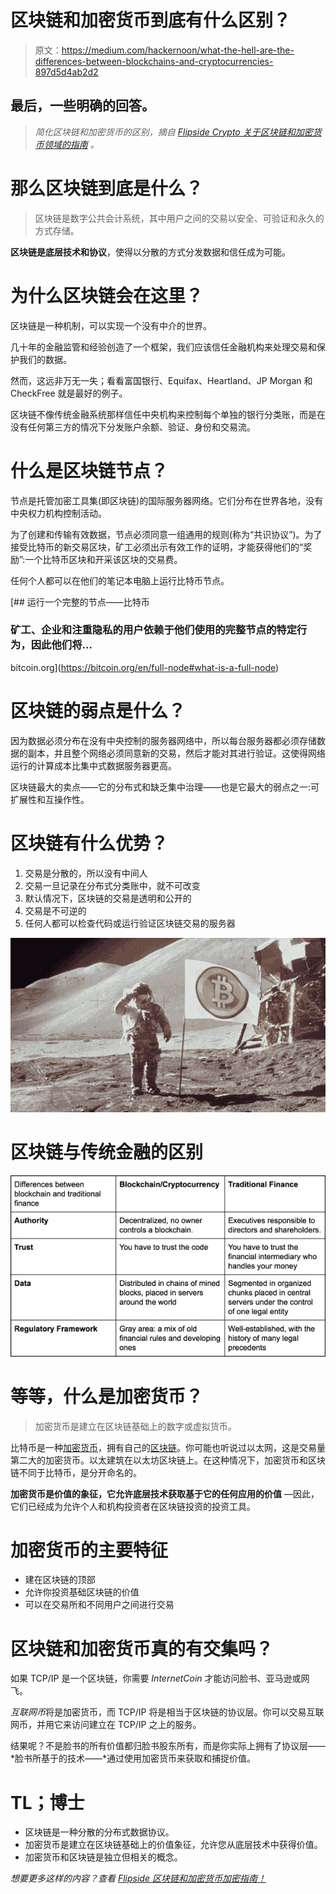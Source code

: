 # 区块链和加密货币到底有什么区别？

> 原文：<https://medium.com/hackernoon/what-the-hell-are-the-differences-between-blockchains-and-cryptocurrencies-897d5d4ab2d2>

## 最后，一些明确的回答。

> *简化区块链和加密货币的区别，摘自* [*Flipside Crypto 关于区块链和加密货币领域的指南*](http://fscrypto.co/guideoncrypto) *。*

# 那么区块链到底是什么？

> 区块链是数字公共会计系统，其中用户之间的交易以安全、可验证和永久的方式存储。

**区块链是底层技术和协议**，使得以分散的方式分发数据和信任成为可能。

# 为什么区块链会在这里？

区块链是一种机制，可以实现一个没有中介的世界。

几十年的金融监管和经验创造了一个框架，我们应该信任金融机构来处理交易和保护我们的数据。

然而，这远非万无一失；看看富国银行、Equifax、Heartland、JP Morgan 和 CheckFree 就是最好的例子。

区块链不像传统金融系统那样信任中央机构来控制每个单独的银行分类账，而是在没有任何第三方的情况下分发账户余额、验证、身份和交易流。

# 什么是区块链节点？

节点是托管加密工具集(即区块链)的国际服务器网络。它们分布在世界各地，没有中央权力机构控制活动。

为了创建和传输有效数据，节点必须同意一组通用的规则(称为“共识协议”)。为了接受比特币的新交易区块，矿工必须出示有效工作的证明，才能获得他们的“奖励”:一个比特币区块和开采该区块的交易费。

任何个人都可以在他们的笔记本电脑上运行比特币节点。

[](https://bitcoin.org/en/full-node#what-is-a-full-node) [## 运行一个完整的节点——比特币

### 矿工、企业和注重隐私的用户依赖于他们使用的完整节点的特定行为，因此他们将…

bitcoin.org](https://bitcoin.org/en/full-node#what-is-a-full-node) 

# 区块链的弱点是什么？

因为数据必须分布在没有中央控制的服务器网络中，所以每台服务器都必须存储数据的副本，并且整个网络必须同意新的交易，然后才能对其进行验证。这使得网络运行的计算成本比集中式数据服务器更高。

区块链最大的卖点——它的分布式和缺乏集中治理——也是它最大的弱点之一:可扩展性和互操作性。

# **区块链有什么优势？**

1.  交易是分散的，所以没有中间人
2.  交易一旦记录在分布式分类账中，就不可改变
3.  默认情况下，区块链的交易是透明和公开的
4.  交易是不可逆的
5.  任何人都可以检查代码或运行验证区块链交易的服务器

![](img/4b8d4b18d78de314c237666f27b4af3b.png)

# 区块链与传统金融的区别

![](img/52bc2c1dc93d129cb38ddb1fcebf040a.png)

# **等等，什么是加密货币**？

> 加密货币是建立在区块链基础上的数字或虚拟货币。

比特币是一种[加密货币](https://hackernoon.com/tagged/cryptocurrency)，拥有自己的[区块链](https://hackernoon.com/tagged/blockchain)。你可能也听说过以太网，这是交易量第二大的加密货币。以太建筑在以太坊区块链上。在这种情况下，加密货币和区块链不同于比特币，是分开命名的。

**加密货币是价值的象征，它允许底层技术获取基于它的任何应用的价值** —因此，它们已经成为允许个人和机构投资者在区块链投资的投资工具。

# 加密货币的主要特征

*   建在区块链的顶部
*   允许你投资基础区块链的价值
*   可以在交易所和不同用户之间进行交易

# 区块链和加密货币真的有交集吗？

如果 TCP/IP 是一个区块链，你需要 *InternetCoin* 才能访问脸书、亚马逊或网飞。

*互联网币*将是加密货币，而 TCP/IP 将是相当于区块链的协议层。你可以交易互联网币，并用它来访问建立在 TCP/IP 之上的服务。

结果呢？不是脸书的所有价值都归脸书股东所有，而是你实际上拥有了协议层——*脸书所基于的技术——*通过使用加密货币来获取和捕捉价值。

# **TL；博士**

*   区块链是一种分散的分布式数据协议。
*   加密货币是建立在区块链基础上的价值象征，允许您从底层技术中获得价值。
*   加密货币和区块链是独立但相关的概念。

*想要更多这样的内容？查看* [*Flipside 区块链和加密货币加密指南！*](http://fscrypto.co/guideoncrypto)